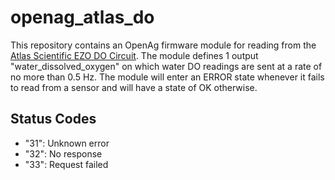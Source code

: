 openag\_atlas\_do
=================

This repository contains an OpenAg firmware module for reading from the [Atlas
Scientific EZO DO
Circuit](http://www.atlas-scientific.com/product_pages/circuits/ezo_do.html).
The module defines 1 output "water\_dissolved\_oxygen" on which water DO
readings are sent at a rate of no more than 0.5 Hz. The module will enter an
ERROR state whenever it fails to read from a sensor and will have a state of OK
otherwise.

Status Codes
------------

- "31": Unknown error
- "32": No response
- "33": Request failed
